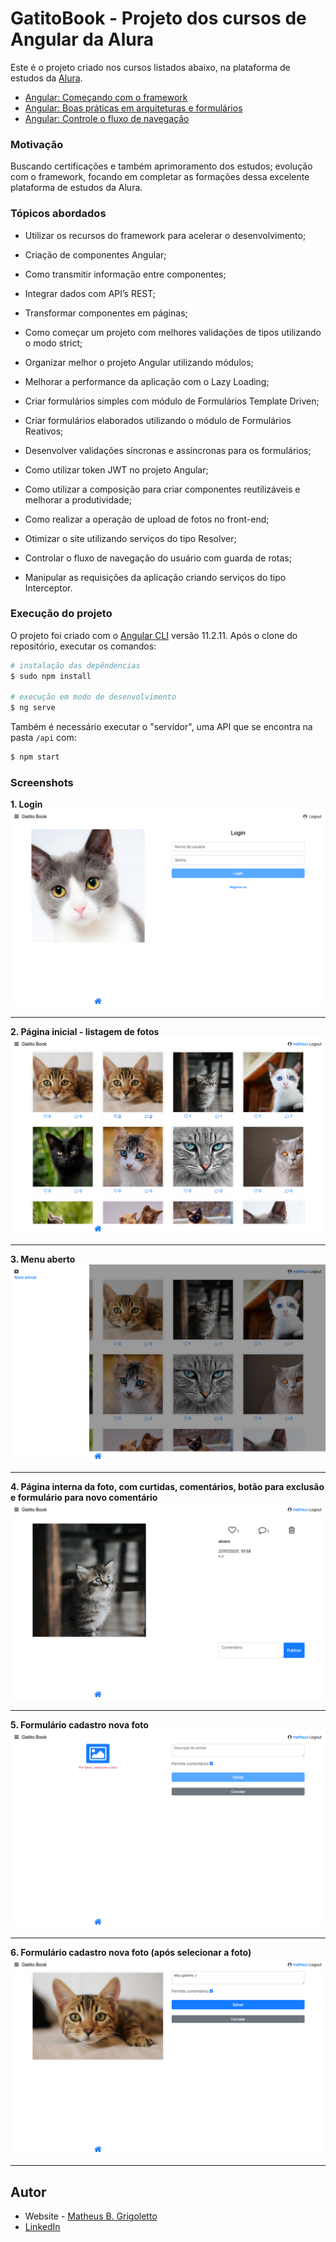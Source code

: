 # GatitoBook - Projeto dos cursos de Angular da Alura

Este é o projeto criado nos cursos listados abaixo, na plataforma de estudos da [Alura](https://www.alura.com.br/).

- [Angular: Começando com o framework](https://www.alura.com.br/curso-online-angular-comecando-framework)
- [Angular: Boas práticas em arquiteturas e formulários](https://www.alura.com.br/curso-online-angular-boas-praticas-arquiteturas-formularios)
- [Angular: Controle o fluxo de navegação](https://cursos.alura.com.br/course/angular-controle-fluxo-navegacao)

### Motivação

Buscando certificações e também aprimoramento dos estudos; evolução com o framework, focando em completar as formações dessa excelente plataforma de estudos da Alura.

### Tópicos abordados

- Utilizar os recursos do framework para acelerar o desenvolvimento;
- Criação de componentes Angular;
- Como transmitir informação entre componentes;
- Integrar dados com API’s REST;
- Transformar componentes em páginas;

- Como começar um projeto com melhores validações de tipos utilizando o modo strict;
- Organizar melhor o projeto Angular utilizando módulos;
- Melhorar a performance da aplicação com o Lazy Loading;
- Criar formulários simples com módulo de Formulários Template Driven;
- Criar formulários elaborados utilizando o módulo de Formulários Reativos;
- Desenvolver validações síncronas e assíncronas para os formulários;
- Como utilizar token JWT no projeto Angular;

- Como utilizar a composição para criar componentes reutilizáveis e melhorar a produtividade;
- Como realizar a operação de upload de fotos no front-end;
- Otimizar o site utilizando serviços do tipo Resolver;
- Controlar o fluxo de navegação do usuário com guarda de rotas;
- Manipular as requisições da aplicação criando serviços do tipo Interceptor.

### Execução do projeto

O projeto foi criado com o [Angular CLI](https://github.com/angular/angular-cli) versão 11.2.11.
Após o clone do repositório, executar os comandos:

```bash
# instalação das depêndencias
$ sudo npm install

# execução em modo de desenvolvimento
$ ng serve
```

Também é necessário executar o "servidor", uma API que se encontra na pasta `/api` com:

```bash
$ npm start
```

### Screenshots

**1. Login**
![Tela01](./docs/screen01.png)

---

**2. Página inicial - listagem de fotos**
![Tela02](./docs/screen02.png)

---

**3. Menu aberto**
![Tela03](./docs/screen03.png)

---

**4. Página interna da foto, com curtidas, comentários, botão para exclusão e formulário para novo comentário**
![Tela04](./docs/screen04.png)

---

**5. Formulário cadastro nova foto**
![Tela05](./docs/screen05.png)

---

**6. Formulário cadastro nova foto (após selecionar a foto)**
![Tela06](./docs/screen06.png)

---

## Autor

- Website - [Matheus B. Grigoletto](https://matheusgrigoletto.com)
- [LinkedIn](https://www.linkedin.com/in/matheus-grigoletto/)
